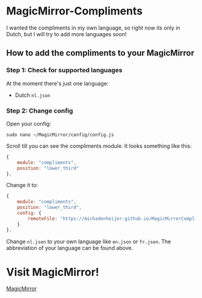 # MagicMirror-Compliments
I wanted the compliments in my own language, so right now its only in Dutch, but I will try to add more languages soon!

## How to add the compliments to your MagicMirror
### Step 1: Check for supported languages
At the moment there's just one language: 
- Dutch ```nl.json```

### Step 2: Change config
Open your config:
```
sudo nano ~/MagicMirror/config/config.js
```
Scroll till you can see the compliments module. It looks something like this:
```javascript
{
    module: "compliments",
    position: "lower_third"
},
```
Change it to:
```javascript
{
    module: "compliments",
    position: "lower_third",
    config: {
        remoteFile: "https://michadenheijer.github.io/MagicMirrorCompliments/nl.json"
    }
},
```
Change ```nl.json``` to your own language like ```en.json``` or ```fr.json```. The abbreviation of your language can be found above.

# Visit MagicMirror!
[MagicMirror](https://github.com/MichMich/MagicMirror)
